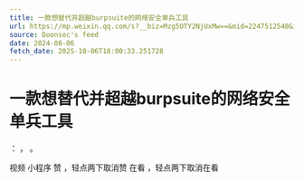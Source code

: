 ```yaml
---
title: 一款想替代并超越burpsuite的网络安全单兵工具
url: https://mp.weixin.qq.com/s?__biz=Mzg5OTY2NjUxMw==&mid=2247512540&idx=1&sn=95b8d175a094bfac26f1fba91beb7e03
source: Doonsec's feed
date: 2024-08-06
fetch_date: 2025-10-06T18:00:33.251728
---
```


# 一款想替代并超越burpsuite的网络安全单兵工具

：
，
。

视频
小程序
赞
，轻点两下取消赞
在看
，轻点两下取消在看